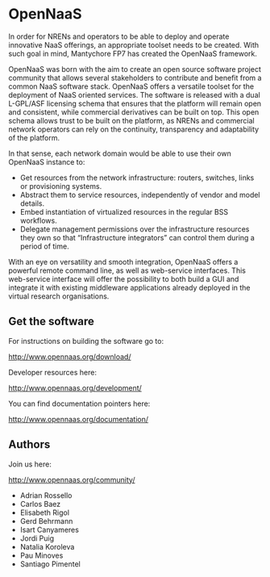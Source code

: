 OpenNaaS
========

In order for NRENs and operators to be able to deploy and operate innovative NaaS offerings, an appropriate toolset needs to be created. With such goal in mind, Mantychore FP7 has created the OpenNaaS framework.

OpenNaaS was born with the aim to create an open source software project community that allows several stakeholders to contribute and benefit from a common NaaS software stack. OpenNaaS offers a versatile toolset for the deployment of NaaS oriented services. The software is released with a dual L-GPL/ASF licensing schema that ensures that the platform will remain open and consistent, while commercial derivatives can be built on top. This open schema allows trust to be built on the platform, as NRENs and commercial network operators can rely on the continuity, transparency and adaptability of the platform.

In that sense, each network domain would be able to use their own OpenNaaS instance to:

 * Get resources from the network infrastructure: routers, switches, links or provisioning systems.
 * Abstract them to service resources, independently of vendor and model details.
 * Embed instantiation of virtualized resources in the regular BSS workflows.
 * Delegate management permissions over the infrastructure resources they own so that “Infrastructure integrators” can control them during a period of time.

With an eye on versatility and smooth integration, OpenNaaS offers a powerful remote command line, as well as web-service interfaces. This web-service interface will offer the possibility to both build a GUI and integrate it with existing middleware applications already deployed in the virtual research organisations.

Get the software
----------------

For instructions on building the software go to:

http://www.opennaas.org/download/

Developer resources here:

http://www.opennaas.org/development/

You can find documentation pointers here:

http://www.opennaas.org/documentation/

Authors
-------

Join us here:

http://www.opennaas.org/community/

* Adrian Rossello
* Carlos Baez
* Elisabeth Rigol
* Gerd Behrmann
* Isart Canyameres
* Jordi Puig
* Natalia Koroleva
* Pau Minoves
* Santiago Pimentel
